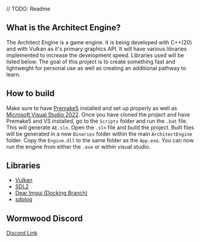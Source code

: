 // TODO: Readme

## What is the Architect Engine?
The Architect Engine is a game engine. It is being developed with C++(20) and with Vulkan as it's primary graphics API. It will have various libraries implemented to increase the development speed. Libraries used will be listed below. The goal of this project is to create something fast and lightweight for personal use as well as creating an additional pathway to learn.

## How to build
Make sure to have [Premake5](https://premake.github.io/) installed and set up properly as well as [Microsoft Visual Studio 2022](https://visualstudio.microsoft.com/downloads/?cid=learn-navbar-download-cta). Once you have cloned the project and have Premake5 and VS installed, go to the `Scripts` folder and run the `.bat` file. This will generate `AE.sln`. Open the `.sln` file and build the project. Built files will be generated in a new `Binaries` folder within the main `ArchitectEngine` folder. Copy the `Engine.dll` to the same folder as the `App.exe`. You can now run the engine from either the `.exe` or within visual studio.

## Libraries
- [Vulkan](https://www.vulkan.org/)
- [SDL2](https://www.libsdl.org/)
- [Dear Imgui (Docking Branch)](https://github.com/ocornut/imgui/tree/docking)
- [sdplog](https://github.com/gabime/spdlog)

## Wormwood Discord
[Discord Link](https://discord.com/invite/zhhHu5HG8c)
